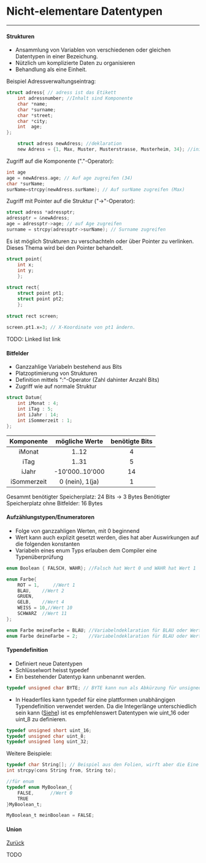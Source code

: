 # Nicht-elementare Datentypen
---

#### Strukturen

* Ansammlung von Variablen von verschiedenen oder gleichen Datentypen in einer Bezeichung.
* Nützlich um komplizierte Daten zu organisieren
* Behandlung als eine Einheit.

Beispiel Adressverwaltungseintrag:

```c
struct adress{ // adress ist das Etikett
	int adressnumber; //Inhalt sind Komponente
	char *name;
	char *surname;
	char *street;
	char *city;
	int  age;
};

	struct adress newAdress; //deklaration
	new Adress = {1, Max, Muster, Musterstrasse, Musterheim, 34}; //initialisierung
```

Zugriff auf die Komponente ("."-Operator):
```c
int age
age = newAdress.age; // Auf age zugreifen (34)
char *surName;
surName=strcpy(newAdress.surName); // Auf surName zugreifen (Max)
```

Zugriff mit Pointer auf die Struktur ("->"-Operator):

```c
struct adress *adressptr;
adressptr = &newAdress;
age = adressptr->age; // auf Age zugreifen
surname = strcpy(adressptr->surName); // Surname zugreifen
```      
Es ist möglich Strukturen zu verschachteln oder  über Pointer zu verlinken. Dieses Thema wird bei den Pointer behandelt.

```c
struct point{
	int x;
	int y;
	};
            
struct rect{
	struct point pt1;
	struct point pt2;
	};
      
struct rect screen;
      
screen.pt1.x=3; // X-Koordinate von pt1 ändern.
```
TODO: Linked list link

      
#### Bitfelder
* Ganzzahlige Variabeln bestehend aus Bits
* Platzoptimierung von Strukturen
* Definition mittels ":"-Operator (Zahl dahinter Anzahl Bits)
* Zugriff wie auf normale Struktur

```c
struct Datum{
	int iMonat : 4;
	int iTag : 5;
	int iJahr : 14;
	int iSommerzeit : 1;
};
```
|Komponente |mögliche Werte |benötigte Bits|
|:---------:|:-------------:|:------------:|
|iMonat     |1..12          |4             |
|iTag       |1..31          |5             |
|iJahr      |-10'000..10'000|14            |
|iSommerzeit|0 (nein), 1(ja)|1             |

Gesammt benötigter Speicherplatz: 24 Bits -> 3 Bytes
Benötigter Speicherplatz ohne Bitfelder: 16 Bytes


#### Aufzählungstypen/Enumeratoren

* Folge von ganzzahligen Werten, mit 0 beginnend
* Wert kann auch explizit gesetzt werden, dies hat aber Auswirkungen auf die folgenden konstanten
* Variabeln eines enum Typs erlauben dem Compiler eine Typenüberprüfung

```c
enum Boolean { FALSCH, WAHR}; //Falsch hat Wert 0 und WAHR hat Wert 1

enum Farbe{
	ROT = 1,	 //Wert 1
	BLAU,	 //Wert 2
	GRUEN,
	GELB,	 //Wert 4
	WEISS = 10,//Wert 10
	SCHWARZ	 //Wert 11
};

enum Farbe meineFarbe = BLAU; //Variabelndeklaration für BLAU oder Wert 2
enum Farbe deineFarbe = 2;    //Variabelndeklaration für BLAU oder Wert 2
```

#### Typendefinition

* Definiert neue Datentypen
* Schlüsselwort  heisst typedef
* Ein bestehender Datentyp kann unbenannt werden.
```c
typedef unsigned char BYTE; // BYTE kann nun als Abkürzung für unsigned char verwendet werden.
```
* In Headerfiles kann typedef für eine plattformen unabhängigen Typendefinition verwendet werden. Da die Integerlänge unterschiedlich sein kann ([Siehe](02-01-datatypes.md)) ist es empfehlenswert Datentypen wie uint_16 oder uint_8 zu definieren.
```c
typedef unsigned short uint_16;
typedef unsigned char uint_8;
typedef unsigned long uint_32;
```

Weitere Beispiele:
```c
typedef char String[]; // Beispiel aus den Folien, wirft aber die Eine oder Andere Frage auf ;)
int strcpy(cons String from, String to);

//für enum
typedef enum MyBoolean_{
	FALSE,		//Wert 0
	TRUE
}MyBoolean_t;

MyBoolean_t meinBoolean = FALSE;
```



#### Union






[Zurück](datatypes.md)

TODO
